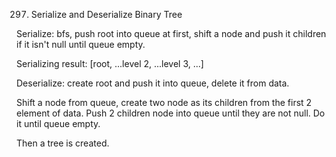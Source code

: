 297. Serialize and Deserialize Binary Tree

Serialize: bfs, push root into queue at first, shift a node and push it children if it isn't null until queue empty.

Serializing result: [root, ...level 2, ...level 3, ...]

Deserialize: create root and push it into queue, delete it from data.

Shift a node from queue, create two node as its children from the first 2 element of data. Push 2 children node into queue until they are not null. Do it until queue empty. 

Then a tree is created.
